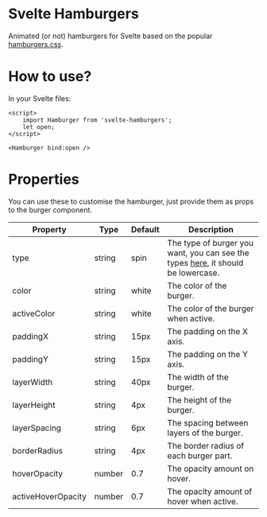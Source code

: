 # Svelte Hamburgers

Animated (or not) hamburgers for Svelte based on the popular [hamburgers.css](https://jonsuh.com/hamburgers/).

# How to use?

In your Svelte files:

```svelte
<script>
    import Hamburger from 'svelte-hamburgers';
    let open;
</script>

<Hamburger bind:open />
```

# Properties

You can use these to customise the hamburger, just provide them as props to the burger component.

| Property           | Type   | Default | Description                                                                                                        |
| ------------------ | ------ | ------- | ------------------------------------------------------------------------------------------------------------------ |
| type               | string | spin    | The type of burger you want, you can see the types [here](https://jonsuh.com/hamburgers/), it should be lowercase. |
| color              | string | white   | The color of the burger.                                                                                           |
| activeColor        | string | white   | The color of the burger when active.                                                                               |
| paddingX           | string | 15px    | The padding on the X axis.                                                                                         |
| paddingY           | string | 15px    | The padding on the Y axis.                                                                                         |
| layerWidth         | string | 40px    | The width of the burger.                                                                                           |
| layerHeight        | string | 4px     | The height of the burger.                                                                                          |
| layerSpacing       | string | 6px     | The spacing between layers of the burger.                                                                          |
| borderRadius       | string | 4px     | The border radius of each burger part.                                                                             |
| hoverOpacity       | number | 0.7     | The opacity amount on hover.                                                                                       |
| activeHoverOpacity | number | 0.7     | The opacity amount of hover when active.                                                                           |
